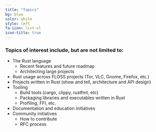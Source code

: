 ```yaml
---
title: "Topics"
bg: blue
color: white
style: left
fa-icon: list-ul
icon-title: true
---
```


### Topics of interest include, but are not limited to:

- The Rust language
    - Recent features and future roadmap
    - Architecting large projects
- Rust usage across FLOSS projects (Tor, VLC, Gnome, Firefox, etc.)
- Projects written in Rust (show and tell, architecture and API design)
- Tooling
    - Build tools (cargo, clippy, rustfmt, etc)
    - Packaging libraries and executables written in Rust
    - Profiling, FFI, etc.
- Documentation and education initiatives
- Community initiatives
    - How to contribute
    - RFC process
